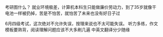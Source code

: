 考研图什么？
就业环境极差，计算机本科生只能做廉价劳动力，到了35岁就像干电池一样被扔掉，苦是不怕苦，就怕苦了未来也没有好日子过

6月四级考试，这次绝对不允许失误，按理来说也不太可能失误。
听力多练，作文模板要熟背，阅读理解问题应该不大多刷几遍
中英文翻译分少随缘